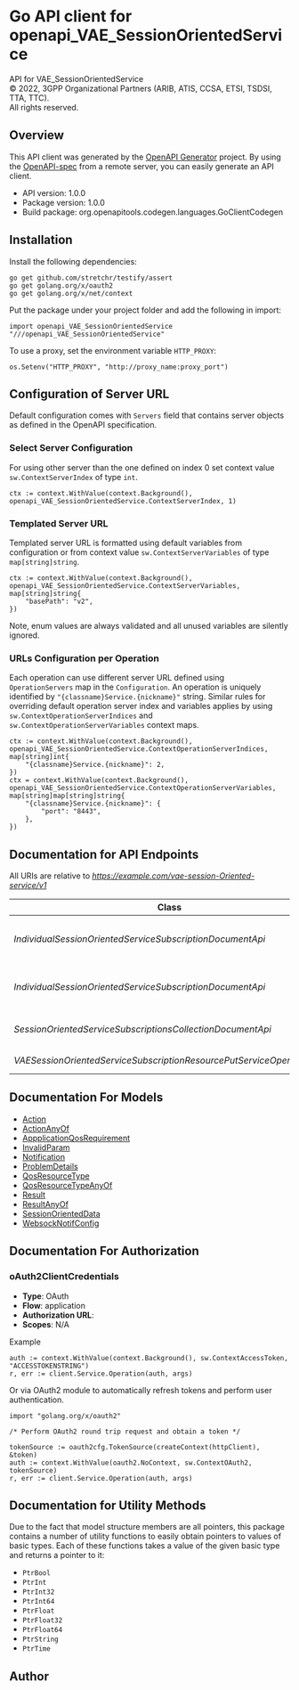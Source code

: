 # Go API client for openapi_VAE_SessionOrientedService

API for VAE_SessionOrientedService  
© 2022, 3GPP Organizational Partners (ARIB, ATIS, CCSA, ETSI, TSDSI, TTA, TTC).  
All rights reserved.


## Overview
This API client was generated by the [OpenAPI Generator](https://openapi-generator.tech) project.  By using the [OpenAPI-spec](https://www.openapis.org/) from a remote server, you can easily generate an API client.

- API version: 1.0.0
- Package version: 1.0.0
- Build package: org.openapitools.codegen.languages.GoClientCodegen

## Installation

Install the following dependencies:

```shell
go get github.com/stretchr/testify/assert
go get golang.org/x/oauth2
go get golang.org/x/net/context
```

Put the package under your project folder and add the following in import:

```golang
import openapi_VAE_SessionOrientedService "///openapi_VAE_SessionOrientedService"
```

To use a proxy, set the environment variable `HTTP_PROXY`:

```golang
os.Setenv("HTTP_PROXY", "http://proxy_name:proxy_port")
```

## Configuration of Server URL

Default configuration comes with `Servers` field that contains server objects as defined in the OpenAPI specification.

### Select Server Configuration

For using other server than the one defined on index 0 set context value `sw.ContextServerIndex` of type `int`.

```golang
ctx := context.WithValue(context.Background(), openapi_VAE_SessionOrientedService.ContextServerIndex, 1)
```

### Templated Server URL

Templated server URL is formatted using default variables from configuration or from context value `sw.ContextServerVariables` of type `map[string]string`.

```golang
ctx := context.WithValue(context.Background(), openapi_VAE_SessionOrientedService.ContextServerVariables, map[string]string{
	"basePath": "v2",
})
```

Note, enum values are always validated and all unused variables are silently ignored.

### URLs Configuration per Operation

Each operation can use different server URL defined using `OperationServers` map in the `Configuration`.
An operation is uniquely identified by `"{classname}Service.{nickname}"` string.
Similar rules for overriding default operation server index and variables applies by using `sw.ContextOperationServerIndices` and `sw.ContextOperationServerVariables` context maps.

```golang
ctx := context.WithValue(context.Background(), openapi_VAE_SessionOrientedService.ContextOperationServerIndices, map[string]int{
	"{classname}Service.{nickname}": 2,
})
ctx = context.WithValue(context.Background(), openapi_VAE_SessionOrientedService.ContextOperationServerVariables, map[string]map[string]string{
	"{classname}Service.{nickname}": {
		"port": "8443",
	},
})
```

## Documentation for API Endpoints

All URIs are relative to *https://example.com/vae-session-Oriented-service/v1*

Class | Method | HTTP request | Description
------------ | ------------- | ------------- | -------------
*IndividualSessionOrientedServiceSubscriptionDocumentApi* | [**DeleteSessionOrientedServiceSubscription**](docs/IndividualSessionOrientedServiceSubscriptionDocumentApi.md#deletesessionorientedservicesubscription) | **Delete** /subscriptions/{subscriptionId} | VAE Session Oriented Service Subscription resource delete service Operation
*IndividualSessionOrientedServiceSubscriptionDocumentApi* | [**ReadSessionOrientedServiceSubscription**](docs/IndividualSessionOrientedServiceSubscriptionDocumentApi.md#readsessionorientedservicesubscription) | **Get** /subscriptions/{subscriptionId} | VAE Session Oriented Service Subscription resource read service Operation
*SessionOrientedServiceSubscriptionsCollectionDocumentApi* | [**Create**](docs/SessionOrientedServiceSubscriptionsCollectionDocumentApi.md#create) | **Post** /subscriptions | VAE_SessionOrientedService resource create service Operation
*VAESessionOrientedServiceSubscriptionResourcePutServiceOperationApi* | [**SubscriptionsSubscriptionIdPut**](docs/VAESessionOrientedServiceSubscriptionResourcePutServiceOperationApi.md#subscriptionssubscriptionidput) | **Put** /subscriptions/{subscriptionId} | Updates/replaces an existing subscription resource


## Documentation For Models

 - [Action](docs/Action.md)
 - [ActionAnyOf](docs/ActionAnyOf.md)
 - [AppplicationQosRequirement](docs/AppplicationQosRequirement.md)
 - [InvalidParam](docs/InvalidParam.md)
 - [Notification](docs/Notification.md)
 - [ProblemDetails](docs/ProblemDetails.md)
 - [QosResourceType](docs/QosResourceType.md)
 - [QosResourceTypeAnyOf](docs/QosResourceTypeAnyOf.md)
 - [Result](docs/Result.md)
 - [ResultAnyOf](docs/ResultAnyOf.md)
 - [SessionOrientedData](docs/SessionOrientedData.md)
 - [WebsockNotifConfig](docs/WebsockNotifConfig.md)


## Documentation For Authorization



### oAuth2ClientCredentials


- **Type**: OAuth
- **Flow**: application
- **Authorization URL**: 
- **Scopes**: N/A

Example

```golang
auth := context.WithValue(context.Background(), sw.ContextAccessToken, "ACCESSTOKENSTRING")
r, err := client.Service.Operation(auth, args)
```

Or via OAuth2 module to automatically refresh tokens and perform user authentication.

```golang
import "golang.org/x/oauth2"

/* Perform OAuth2 round trip request and obtain a token */

tokenSource := oauth2cfg.TokenSource(createContext(httpClient), &token)
auth := context.WithValue(oauth2.NoContext, sw.ContextOAuth2, tokenSource)
r, err := client.Service.Operation(auth, args)
```


## Documentation for Utility Methods

Due to the fact that model structure members are all pointers, this package contains
a number of utility functions to easily obtain pointers to values of basic types.
Each of these functions takes a value of the given basic type and returns a pointer to it:

* `PtrBool`
* `PtrInt`
* `PtrInt32`
* `PtrInt64`
* `PtrFloat`
* `PtrFloat32`
* `PtrFloat64`
* `PtrString`
* `PtrTime`

## Author



